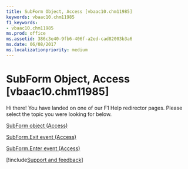 ```yaml
---
title: SubForm Object, Access [vbaac10.chm11985]
keywords: vbaac10.chm11985
f1_keywords:
- vbaac10.chm11985
ms.prod: office
ms.assetid: 386c3e40-9fb6-406f-a2ed-cad82003b3a6
ms.date: 06/08/2017
ms.localizationpriority: medium
---
```



# SubForm Object, Access [vbaac10.chm11985]

Hi there! You have landed on one of our F1 Help redirector pages. Please select the topic you were looking for below.

[SubForm object (Access)](https://msdn.microsoft.com/library/60f961fa-dcf4-e1d1-8c50-9e88963f9dec%28Office.15%29.aspx)

[SubForm.Exit event (Access)](https://msdn.microsoft.com/library/f925a6da-33cd-a1dd-1ad7-b11504c574fd%28Office.15%29.aspx)

[SubForm.Enter event (Access)](https://msdn.microsoft.com/library/9b5e717c-2f48-c74f-c3fd-eea9004bc9f9%28Office.15%29.aspx)

[!include[Support and feedback](~/includes/feedback-boilerplate.md)]